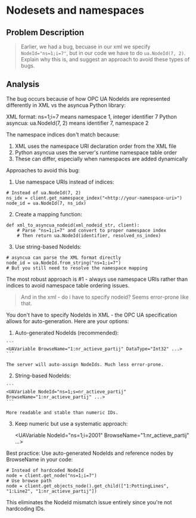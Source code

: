 # Nodesets and namespaces

## Problem Description

> Earlier, we had a bug, becuase in our xml we specify `NodeId="ns=1;i=7"`, but in our code we have to
> do `ua.NodeId(7, 2)`. Explain why this is, and suggest an approach to avoid these types of bugs.

## Analysis

The bug occurs because of how OPC UA NodeIds are represented differently in XML vs the asyncua Python
library:

  XML format: ns=1;i=7 means namespace 1, integer identifier 7
  Python asyncua: ua.NodeId(7, 2) means identifier 7, namespace 2

The namespace indices don't match because:

1. XML uses the namespace URI declaration order from the XML file
2. Python asyncua uses the server's runtime namespace table order
3. These can differ, especially when namespaces are added dynamically

Approaches to avoid this bug:

  1. Use namespace URIs instead of indices:

    # Instead of ua.NodeId(7, 2)
    ns_idx = client.get_namespace_index("<http://your-namespace-uri>")
    node_id = ua.NodeId(7, ns_idx)

  2. Create a mapping function:

    def xml_to_asyncua_nodeid(xml_nodeid_str, client):
        # Parse "ns=1;i=7" and convert to proper namespace index
        # Then return ua.NodeId(identifier, resolved_ns_index)

  3. Use string-based NodeIds:

    # asyncua can parse the XML format directly
    node_id = ua.NodeId.from_string("ns=1;i=7")
    # But you still need to resolve the namespace mapping

The most robust approach is #1 - always use namespace URIs rather than indices to avoid namespace
table ordering issues.

> And in the xml - do i have to specify nodeid? Seems error-prone like that.

You don't have to specify NodeIds in XML - the OPC UA specification allows for auto-generation.
Here are your options:

  1. Auto-generated NodeIds (recommended):
  
    ```
    <UAVariable BrowseName="1:nr_actieve_partij" DataType="Int32" ...>
    ```

    The server will auto-assign NodeIds. Much less error-prone.

  2. String-based NodeIds:
  
    ```
    <UAVariable NodeId="ns=1;s=nr_actieve_partij" BrowseName="1:nr_actieve_partij" ...>
    ```

    More readable and stable than numeric IDs.

  3. Keep numeric but use a systematic approach:

        <!-- Use a clear numbering scheme with comments -->
        <!-- Objects: 1000-1999, Variables: 2000-2999 -->
        <UAVariable NodeId="ns=1;i=2001" BrowseName="1:nr_actieve_partij" ...>

Best practice: Use auto-generated NodeIds and reference nodes by BrowseName in your code:

    # Instead of hardcoded NodeId
    node = client.get_node("ns=1;i=7")
    # Use browse path
    node = client.get_objects_node().get_child(["1:PottingLines", "1:Line2", "1:nr_actieve_partij"])

This eliminates the NodeId mismatch issue entirely since you're not hardcoding IDs.
